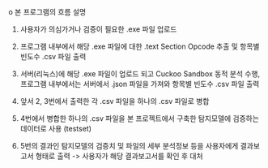 o 본 프로그램의 흐름 설명

 1. 사용자가 의심가거나 검증이 필요한 .exe 파일 업로드
 
 2. 프로그램 내부에서 해당 .exe 파일에 대한 .text Section Opcode 추출 및 항목별 빈도수 .csv 파일 출력
 
 3. 서버(리눅스)에 해당 .exe 파일이 업로드 되고 Cuckoo Sandbox 동적 분석 수행, 프로그램 내부에서는 서버에서 .json 파일을 가져와 항목별 빈도수 .csv 파일 출력

 4. 앞서 2, 3번에서 출력한 각 .csv 파일을 하나의 .csv 파일로 병합

 5. 4번에서 병합한 하나의 .csv 파일을 본 프로젝트에서 구축한 탐지모델에 검증하는 데이터로 사용 (testset)

 6. 5번의 결과인 탐지모델의 검증치 및 파일의 세부 분석정보 등을 사용자에게 결과보고서 형태로 출력 -> 사용자가 해당 결과보고서를 확인 후 대처
